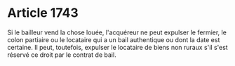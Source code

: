 # Article 1743

Si le bailleur vend la chose louée, l'acquéreur ne peut expulser le fermier, le colon partiaire ou le locataire qui a un bail authentique ou dont la date est certaine.   Il peut, toutefois, expulser le locataire de biens non ruraux s'il s'est réservé ce droit par le contrat de bail.